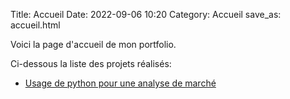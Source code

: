Title: Accueil
Date: 2022-09-06 10:20
Category: Accueil
save_as: accueil.html

Voici la page d'accueil de mon portfolio.

Ci-dessous la liste des projets réalisés: 

- [Usage de python pour une analyse de marché](usage-de-python-pour-une-analyse-de-marche.html)